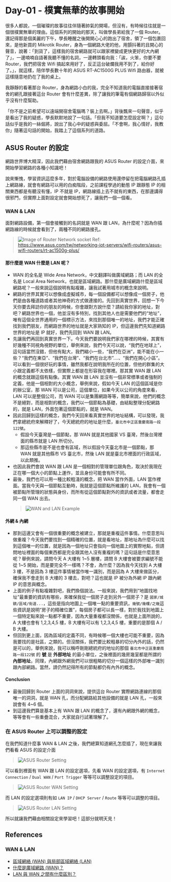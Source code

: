 # Day-01 - 樸實無華的故事開始

很多人都說，一個璀璨的故事往往伴隨著帥氣的開場，但沒有，有時候往往就是一個很樸實無華的理由。這個系列的開始的那天，叫做學長弟給我了一個 Router。
還記得那是個美麗的下午，學長睡醒之後開開心心的跑出了宿舍，領了一個包裹回來，是他新買的 Mikrotik Router，身為一個網路大佬的他，用顫抖著的且開心的聲音，說著：「到貨了，這樣我的宿舍網路就可以跟家裡變成更快更好的大內網了」，一邊喃喃自語著我聽不懂的名詞，一邊轉頭看向我：「誒，火笨，你要不要 Router，我們把宿舍 Wifi 搞起來用好了，反正這台破爛我用不到了，給你好了。」，就這樣，陪伴學長數十年的 ASUS RT-AC1500G PLUS Wifi 路由器，就被這樣隨意地扔在了我的桌上。

我靜靜的看著那台 Router，身為網路小白的我，完全不知道我的電腦直接接著宿舍的網孔跟接著這台 Router 會有什麼差異，除了讓我的筆電有個網路歸宿以外似乎沒有什麼幫助。

「你不是之前希望可以遠端開宿舍電腦嗎？裝上去啊。」背後飄來一句聲音，似乎是看出了我的疑惑，學長默默地說了一句話。「但我不知道要怎麼設定啊？」這句話似乎是我的一絲倔將，說出了我心中的疑惑與委屈。「不會啊，我心情好，我教你」隨著這句話的開始，我踏上了這個系列的道路。

## ASUS Router 的設定

網路世界博大精深，因此我們藉由宿舍網路跟我的 ASUS Router 的設定介面，來開始學習網路的各種小知識吧！

說來慚愧，學習資訊這麼多年，對於電腦設備的網路使用還停留在把電腦網路孔插上網路線，就會有網路可以用的白痴階段，之前課程學過的動態 IP 跟靜態 IP 的相關東西都是有聽沒有懂，IP 不就是 IP，網路線插上去不就有的東西，在那邊講得很邪門，但實際上面對設定就會開始想死了，讓我們一個一個看。

### WAN & LAN

面對網路設備，第一個會接觸到的名詞就是 WAN 跟 LAN，為什麼呢？因為你插網路線的時候就會看到了，兩種不同的網路接孔。
> ![Image of Router Network socket](https://raw.githubusercontent.com/fdff87554/iThome-Ironman/main/2023/%E8%AA%92%EF%BC%8C%E6%83%B3%E4%B8%8D%E5%88%B0%E6%9C%89%E4%B8%80%E5%A4%A9%E6%90%9E%E6%87%82%E7%B6%B2%E8%B7%AF%E6%98%AF%E5%9B%A0%E7%82%BA%E5%AE%BF%E8%88%8D%E5%AD%B8%E9%95%B7%E9%80%BC%E6%88%91%E7%9A%84QQ%EF%BC%8130%E5%A4%A9%E7%9A%84%E5%AE%BF%E8%88%8D%E7%B6%B2%E8%B7%AF%E6%9E%B6%E8%A8%AD/Images/Image-of-Router.png)
> Ref: https://www.asus.com/tw/networking-iot-servers/wifi-routers/asus-wifi-routers/rt-ac1500g-plus/

#### 那什麼是 WAN 什麼是 LAN 呢？

- WAN 的全名是 Wide Area Network，中文翻譯叫做廣域網路；而 LAN 的全名是 Local Area Network，也就是區域網路。那什麼是廣域網路什麼是區域網路呢？一般來說這個說明有點複雜，讓我試著用城市的概念來說明。
- 網路的世界其實可以想像成虛擬城市，每一個設備都可以想像成一個房子，他們是由各種道路或者其他神奇的方式做連接的。先回到真實世界，回想一下今天你要去拜訪你的朋友的時候，你會跟對方說什麼？請給我你家的地址，對吧？網路世界也一個，他並沒有多特別，找到其他人也是需要他們的“地址”，唯有這個全世界通用的一個標示方法，來找到那個唯一的地址，我們才能正確找到我們朋友，而網路世界的地址就是大家熟知的 IP，但這邊我們先知道網路世界的地址是 IP 就好，我們先回到 WAN 跟 LAN。
- 先讓我們再回到真實世界一下。今天我們要說明我們家在哪裡的時候，其實有好幾種不同視角視野的單位，舉例來說，我們今天可以說，“我們在地球上”，這句話當然沒錯，但他有點大，我們縮小一些，“我們在亞洲”，能不能在小一些？“我們在東亞”、“我們在台灣”、“我們在台北市”....、“我們在開心小區”。可以看到一個很好玩的事情，雖然我都在說明我所在的位置，但他的群集的大小跟定義都不太依樣，但實際上都是在形容我在哪裡。那其實 WAN 跟 LAN 的概念就跟這個有點像。其實 WAN 跟 LAN 並沒有一個非常標準或者強制的定義，他是一個相對的大小概念，舉例來說，假如今天 LAN 的這個區域是你的辦公室，那 WAN 可以是公司，這個單位，如果今天以公司的角度來看，LAN 可以是整個公司，而 WAN 可以是集團網路等等，簡單來說，他們的概念不是絕對，而是相對的概念，我們以一個節點為基礎，由結點整理分配網路的，就是 LAN，外面包著這個節點的，就是 WAN。
- 因此回歸到這樣的概念，我們今天回來看真實世界的地址結構，可以發現，我們拿總統府來解釋好了，今天總統府的地址是什麼，`臺北市中正區重慶南路一段122號`。
  - 假設今天臺灣是一個節點，那 WAN 就是其他國家 VS 臺灣，然後台灣裡面的縣市就是 LAN 所切分。
  - 那這些縣市是不是也會有區域，所以假設今天臺北市是一個節點，那 WAN 就是其他縣市 VS 臺北市，然後 LAN 就是臺北市裡面的行政區域，以此類推。
- 也因此我們會說 WAN 跟 LAN 是一個相對的管理單位跟角色，取決於我現在正在哪一個大小的節點上運作，並且身份可能會有所不同。
- 最後，我們也可以用一種比較粗淺的概念，把 WAN 當作外面，LAN 當作裡面。當我今天與一個節點互動時，我就是這個節點所維護的 LAN，我會有一個被節點所管理的狀態與身份，而所有從這個節點對外的資訊或者流量，都會走同一個 WAN 出去。
  > ![WAN and LAN Example](https://raw.githubusercontent.com/fdff87554/iThome-Ironman/main/2023/%E8%AA%92%EF%BC%8C%E6%83%B3%E4%B8%8D%E5%88%B0%E6%9C%89%E4%B8%80%E5%A4%A9%E6%90%9E%E6%87%82%E7%B6%B2%E8%B7%AF%E6%98%AF%E5%9B%A0%E7%82%BA%E5%AE%BF%E8%88%8D%E5%AD%B8%E9%95%B7%E9%80%BC%E6%88%91%E7%9A%84QQ%EF%BC%8130%E5%A4%A9%E7%9A%84%E5%AE%BF%E8%88%8D%E7%B6%B2%E8%B7%AF%E6%9E%B6%E8%A8%AD/Images/WAN_LAN_Example.png)

#### 外網 & 內網

- 那到這邊又會有一個很重要的概念被建立，那就是重複這件事情。什麼意思叫做重複？今天我們要找到一個精確的位置，就是看地址，那地址為什麼可以找到這個唯一的位置，就是因為一個地址只會指向一個地圖上的實際地點，但請問地址裡面的每個東西都是完全跟其他人沒有重複的嗎？這句話是什麼意思呢？舉例來說，請問今天 A 大樓有 1~5 層樓，請問 B 大樓會被要求編號不能從 1~5 開始，而是要完全不一樣嗎？不會，為什麼？因為我今天找到 A 大樓 3 樓，不是因為 3 樓這件事情被當作唯一識別，而是因為 A 大樓來做區分，確保我不會走到 B 大樓的 3 樓去，對吧？這也就是 IP 被分為外網 IP 跟內網 IP 的意思與概念。
- 上面的例子有點複雜對吧，我們換個說法。一般來說，我們用到“地圖找地址”最重要的資訊有哪些，來確保我從一個房子走到另外一個房子？是 `國家/城鎮/區域/街道...`，這些是指向地圖上一個唯一點的重要資訊，`幾號/幾樓/之幾`這些資訊是說明“房子的精確位置”，每個房子都可以長一樣，對於我找到地圖上一個特定點來說一點都不重要，因為大量重複都沒關係，也就是上面所說的，A 大樓也會有 1,2,3,4,5 樓，B 大樓有可以有 1,2,3,4,5 樓，重要的是那個 A / B 大樓。
- 但回到更上面，因為區域的定義不同，有時候哪一個大樓也可能不重要，因為我要找的是社區，之類的。但沒關係，我們要比較粗暴的切分內外的話，仍然是可以的，舉例來說，我可以稱呼剛剛總統府的地址的那個 `臺北市中正區重慶南路一段122號` 的 **號** 是 **外部地址** 的最小單位，之後裡面的幾房幾室都是所謂的 **內部地址**，同理，內網跟外網我們可以很粗略的切分一個這樣的外部唯一識別跟內部網路。當然，請仍然記得所有的節點都仍有內外的概念。

#### Conclusion

- 最後回歸到 Router 上面的洞洞來說，提供這台 Router 實際網路連線的那個唯一的洞洞，就是 WAN 孔，而分配網路給其他設備的就是 LAN 孔，一般來說會有 4~6 個。
- 到這邊我們算是基本上有 WAN 跟 LAN 的概念了，還有內網跟外網的概念，等等會有一些重疊混合，大家就自行試著理解了。

### 在 ASUS Router 上可以調整的設定

在我們知道什麼事 WAN & LAN 之後，我們總算知道網孔怎麼插了，現在來讓我們看看 ASUS 的設定介面

> ![ASUS Router Setting](https://raw.githubusercontent.com/fdff87554/iThome-Ironman/main/2023/%E8%AA%92%EF%BC%8C%E6%83%B3%E4%B8%8D%E5%88%B0%E6%9C%89%E4%B8%80%E5%A4%A9%E6%90%9E%E6%87%82%E7%B6%B2%E8%B7%AF%E6%98%AF%E5%9B%A0%E7%82%BA%E5%AE%BF%E8%88%8D%E5%AD%B8%E9%95%B7%E9%80%BC%E6%88%91%E7%9A%84QQ%EF%BC%8130%E5%A4%A9%E7%9A%84%E5%AE%BF%E8%88%8D%E7%B6%B2%E8%B7%AF%E6%9E%B6%E8%A8%AD/Images/ASUS-Router-Setting.png)

可以看到裡面有 WAN 跟 LAN 的設定選項，先看 WAN 的設定選項，有 `Internet Connection` / `Dual WAN` / `Port Trigger` 等等可以調整設定的項目。

> ![ASUS Router WAN Setting](https://raw.githubusercontent.com/fdff87554/iThome-Ironman/main/2023/%E8%AA%92%EF%BC%8C%E6%83%B3%E4%B8%8D%E5%88%B0%E6%9C%89%E4%B8%80%E5%A4%A9%E6%90%9E%E6%87%82%E7%B6%B2%E8%B7%AF%E6%98%AF%E5%9B%A0%E7%82%BA%E5%AE%BF%E8%88%8D%E5%AD%B8%E9%95%B7%E9%80%BC%E6%88%91%E7%9A%84QQ%EF%BC%8130%E5%A4%A9%E7%9A%84%E5%AE%BF%E8%88%8D%E7%B6%B2%E8%B7%AF%E6%9E%B6%E8%A8%AD/Images/ASUS-Router-WAN-Setting.png)

而 LAN 的設定選項則有如 `LAN IP` / `DHCP Server` / `Route` 等等可以調整的項目。

> ![ASUS Router LAN Setting](https://raw.githubusercontent.com/fdff87554/iThome-Ironman/main/2023/%E8%AA%92%EF%BC%8C%E6%83%B3%E4%B8%8D%E5%88%B0%E6%9C%89%E4%B8%80%E5%A4%A9%E6%90%9E%E6%87%82%E7%B6%B2%E8%B7%AF%E6%98%AF%E5%9B%A0%E7%82%BA%E5%AE%BF%E8%88%8D%E5%AD%B8%E9%95%B7%E9%80%BC%E6%88%91%E7%9A%84QQ%EF%BC%8130%E5%A4%A9%E7%9A%84%E5%AE%BF%E8%88%8D%E7%B6%B2%E8%B7%AF%E6%9E%B6%E8%A8%AD/Images/ASUS-Router-LAN-Setting.png)

所以就讓我們藉由相關設定來學習吧！這部分就明天見！

## References

### WAN & LAN

- [區域網絡 (WAN) 與局部區域網絡 (LAN)](https://support.google.com/googlenest/answer/6274166?hl=zh-HK)
- [什麼是廣域網路 (WAN)？](https://www.cloudflare.com/zh-tw/learning/network-layer/what-is-a-wan/)
- [LAN 與 WAN 之間有什麼區別？](https://aws.amazon.com/tw/compare/the-difference-between-lan-and-wan/)
